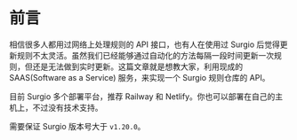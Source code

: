 # 前言

相信很多人都用过网络上处理规则的 API 接口，也有人在使用过 Surgio 后觉得更新规则不太灵活。虽然我们已经能够通过自动化的方法每隔一段时间更新一次规则，但还是无法做到实时更新。这篇文章就是想教大家，利用现成的 SAAS(Software as a Service) 服务，来实现一个 Surgio 规则仓库的 API。

目前 Surgio 多个部署平台，推荐 Railway 和 Netlify。你也可以部署在自己的主机上，不过没有技术支持。

需要保证 Surgio 版本号大于 `v1.20.0`。
